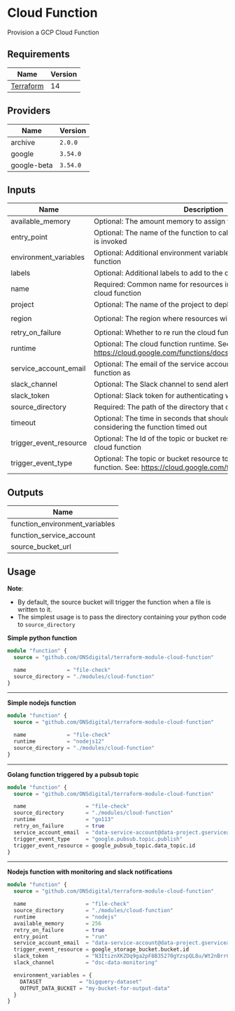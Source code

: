 # Cloud Function

Provision a GCP Cloud Function

## Requirements

| Name | Version |
|------|---------|
| [Terraform](https://www.terraform.io/downloads.html) | 14 |

## Providers

| Name | Version |
|------|---------|
| archive | `2.0.0` |
| google | `3.54.0` |
| google-beta | `3.54.0` |

## Inputs

| Name | Description | Type | Default | Required |
|------|-------------|------|---------|:--------:|
| available\_memory | Optional: The amount memory to assign to the function | `number` | `128` | no |
| entry\_point | Optional: The name of the function to call when the cloud function is invoked | `string` | `"main"` | no |
| environment\_variables | Optional: Additional environment variables to add to the cloud function | `map(string)` | `{}` | no |
| labels | Optional: Additional labels to add to the cloud function | `map(string)` | `{}` | no |
| name | Required: Common name for resources including the resulting cloud function | `string` | n/a | yes |
| project | Optional: The name of the project to deploy the cloud function to | `string` | `""` | no |
| region | Optional: The region where resources will be deployed | `string` | `"europe-west2"` | no |
| retry\_on\_failure | Optional: Whether to re run the cloud function after it has failed | `bool` | `false` | no |
| runtime | Optional: The cloud function runtime. See: https://cloud.google.com/functions/docs/concepts/exec#runtimes | `string` | `"python38"` | no |
| service\_account\_email | Optional: The email of the service account to run the cloud function as | `string` | `""` | no |
| slack\_channel | Optional: The Slack channel to send alerts to. | `string` | `""` | no |
| slack\_token | Optional: Slack token for authenticating with Slack for alerting | `string` | `""` | no |
| source\_directory | Required: The path of the directory that contains your source code | `string` | n/a | yes |
| timeout | Optional: The time in seconds that should elapse before considering the function timed out | `number` | `30` | no |
| trigger\_event\_resource | Optional: The Id of the topic or bucket resource that will trigger the cloud function | `string` | `""` | no |
| trigger\_event\_type | Optional: The topic or bucket resource to trigger the cloud function. See: https://cloud.google.com/functions/docs/calling/ | `string` | `""` | no |

## Outputs

| Name |
|------|
| function\_environment\_variables |
| function\_service\_account |
| source\_bucket\_url |


## Usage

__Note__:
- By default, the source bucket will trigger the function when a file is written to it.
- The simplest usage is to pass the directory containing your python code to `source_directory`


__Simple python function__

```terraform
module "function" {
  source = "github.com/ONSdigital/terraform-module-cloud-function"

  name             = "file-check"
  source_directory = "./modules/cloud-function"
}
```
---------------
__Simple nodejs function__

```terraform
module "function" {
  source = "github.com/ONSdigital/terraform-module-cloud-function"

  name             = "file-check"
  runtime          = "nodejs12"
  source_directory = "./modules/cloud-function"
}
```
---------------
__Golang function triggered by a pubsub topic__

```terraform
module "function" {
  source = "github.com/ONSdigital/terraform-module-cloud-function"

  name                   = "file-check"
  source_directory       = "./modules/cloud-function"
  runtime                = "go113"
  retry_on_failure       = true
  service_account_email  = "data-service-account@data-project.gserviceaccount.com"
  trigger_event_type     = "google.pubsub.topic.publish"
  trigger_event_resource = google_pubsub_topic.data_topic.id
}
```
---------------

__Nodejs function with monitoring and slack notifications__

```terraform
module "function" {
  source = "github.com/ONSdigital/terraform-module-cloud-function"

  name                   = "file-check"
  source_directory       = "./modules/cloud-function"
  runtime                = "nodejs"
  available_memory       = 256
  retry_on_failure       = true
  entry_point            = "run"
  service_account_email  = "data-service-account@data-project.gserviceaccount.com"
  trigger_event_resource = google_storage_bucket.bucket.id
  slack_token            = "N3ItiznXKZOq9ga2pF8B35270gYzspQL8u/Wt2nBrrCHyOeXnk/VyP+f44zDqneMXPMKt31aBrpWUf9yt1497w=="
  slack_channel          = "dsc-data-monitoring"

  environment_variables = {
    DATASET            = "bigquery-dataset"
    OUTPUT_DATA_BUCKET = "my-bucket-for-output-data"
  }
}
```
